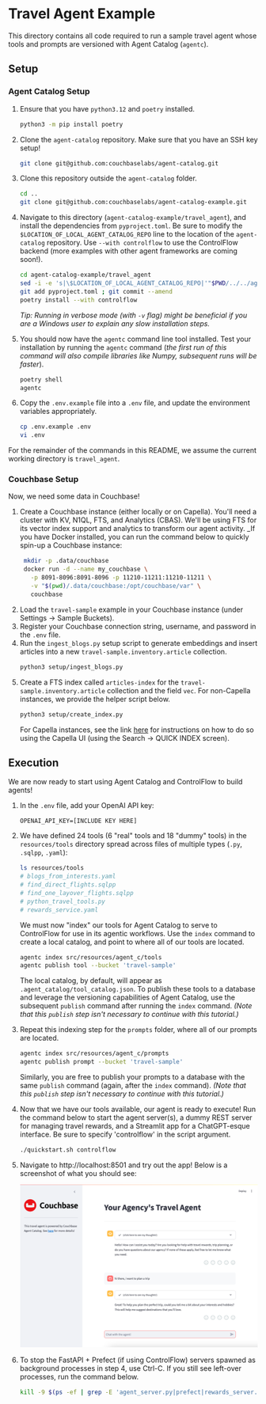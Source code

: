 # Travel Agent Example

This directory contains all code required to run a sample travel agent whose tools and prompts are versioned with
Agent Catalog (`agentc`).

## Setup

### Agent Catalog Setup

1. Ensure that you have `python3.12` and `poetry` installed.
   ```bash
   python3 -m pip install poetry
   ```

2. Clone the `agent-catalog` repository.
   Make sure that you have an SSH key setup!

   ```bash
   git clone git@github.com:couchbaselabs/agent-catalog.git
   ```

3. Clone this repository outside the `agent-catalog` folder.

   ```bash
   cd ..
   git clone git@github.com:couchbaselabs/agent-catalog-example.git
   ```

4. Navigate to this directory (`agent-catalog-example/travel_agent`), and install the dependencies from `pyproject.toml`.
   Be sure to modify the `$LOCATION_OF_LOCAL_AGENT_CATALOG_REPO` line to the location of the `agent-catalog` repository.
   Use `--with controlflow` to use the ControlFlow backend (more examples with other agent frameworks are coming soon!).

   ```bash
   cd agent-catalog-example/travel_agent
   sed -i -e 's|\$LOCATION_OF_LOCAL_AGENT_CATALOG_REPO|'"$PWD/../../agent-catalog"'|g' pyproject.toml
   git add pyproject.toml ; git commit --amend
   poetry install --with controlflow
   ```

   _Tip: Running in verbose mode (with `-v` flag) might be beneficial if you are a Windows user to explain any slow
   installation steps._

5. You should now have the `agentc` command line tool installed.
   Test your installation by running the `agentc` command (_the first run of this command will also compile libraries
   like Numpy, subsequent runs will be faster_).

   ```bash
   poetry shell
   agentc
   ```

6. Copy the `.env.example` file into a `.env` file, and update the environment variables appropriately.

   ```bash
   cp .env.example .env
   vi .env
   ```

For the remainder of the commands in this README, we assume the current working directory is `travel_agent`.

### Couchbase Setup

Now, we need some data in Couchbase!

1. Create a Couchbase instance (either locally or on Capella).
   You'll need a cluster with KV, N1QL, FTS, and Analytics (CBAS).
   We'll be using FTS for its vector index support and analytics to transform our agent activity.
   _If you have Docker installed, you can run the command below to quickly spin-up a Couchbase instance:
   ```bash
    mkdir -p .data/couchbase
    docker run -d --name my_couchbase \
      -p 8091-8096:8091-8096 -p 11210-11211:11210-11211 \
      -v "$(pwd)/.data/couchbase:/opt/couchbase/var" \
      couchbase
   ```
2. Load the `travel-sample` example in your Couchbase instance (under Settings -> Sample Buckets).
3. Register your Couchbase connection string, username, and password in the `.env` file.
4. Run the `ingest_blogs.py` setup script to generate embeddings and insert articles into a new
   `travel-sample.inventory.article` collection.
   ```bash
   python3 setup/ingest_blogs.py
   ```
5. Create a FTS index called `articles-index` for the `travel-sample.inventory.article` collection and the field `vec`.
   For non-Capella instances, we provide the helper script below.
   ```bash
   python3 setup/create_index.py
   ```
   For Capella instances, see the link
   [here](https://docs.couchbase.com/cloud/vector-search/create-vector-search-index-ui.html) for instructions on how
   to do so using the Capella UI (using the Search -> QUICK INDEX screen).

## Execution

We are now ready to start using Agent Catalog and ControlFlow to build agents!

1. In the `.env` file, add your OpenAI API key:
   ```
   OPENAI_API_KEY=[INCLUDE KEY HERE]
   ```
2. We have defined 24 tools (6 "real" tools and 18 "dummy" tools) in the `resources/tools` directory spread across files
   of multiple types (`.py`, `.sqlpp`, `.yaml`):
   ```bash
   ls resources/tools
   # blogs_from_interests.yaml
   # find_direct_flights.sqlpp
   # find_one_layover_flights.sqlpp
   # python_travel_tools.py
   # rewards_service.yaml
   ```
   We must now "index" our tools for Agent Catalog to serve to ControlFlow for use in its agentic workflows.
   Use the `index` command to create a local catalog, and point to where all of our tools are located.
   ```bash
   agentc index src/resources/agent_c/tools
   agentc publish tool --bucket 'travel-sample'
   ```
   The local catalog, by default, will appear as `.agent_catalog/tool_catalog.json`.
   To publish these tools to a database and leverage the versioning capabilities of Agent Catalog, use the subsequent
   `publish` command after running the `index` command. _(Note that this `publish` step isn't necessary to continue with
   this tutorial.)_
3. Repeat this indexing step for the `prompts` folder, where all of our prompts are located.
   ```bash
   agentc index src/resources/agent_c/prompts
   agentc publish prompt --bucket 'travel-sample'
   ```
   Similarly, you are free to publish your prompts to a database with the same `publish` command (again, after
   the `index` command). _(Note that this `publish` step isn't necessary to continue with this tutorial.)_
4. Now that we have our tools available, our agent is ready to execute!
   Run the command below to start the agent server(s), a dummy REST server for managing travel rewards, and a
   Streamlit app for a ChatGPT-esque interface.
   Be sure to specify 'controlflow' in the script argument.
   ```bash
   ./quickstart.sh controlflow
   ```
5. Navigate to http://localhost:8501 and try out the app!
   Below is a screenshot of what you should see:

   ![Streamlit App Screenshot](src/resources/images/using-streamlit-app.png)

6. To stop the FastAPI + Prefect (if using ControlFlow) servers spawned as background processes in step 4, use Ctrl-C.
   If you still see left-over processes, run the command below.
   ```bash
   kill -9 $(ps -ef | grep -E 'agent_server.py|prefect|rewards_server.py|uvicorn' | grep -v 'grep' | awk '{print $2}')
   ```
